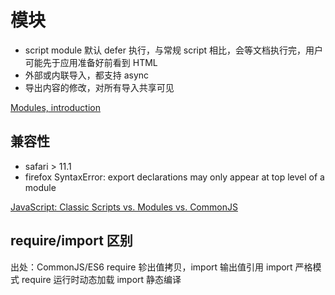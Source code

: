# 模块

- script module 默认 defer 执行，与常规 script 相比，会等文档执行完，用户可能先于应用准备好前看到 HTML
- 外部或内联导入，都支持 async
- 导出内容的修改，对所有导入共享可见

[Modules, introduction](https://javascript.info/modules-intro)

## 兼容性
- safari > 11.1
- firefox
SyntaxError: export declarations may only appear at top level of a module

[JavaScript: Classic Scripts vs. Modules vs. CommonJS](https://gist.github.com/jkrems/b14894e0b8efde10aa10a28c652d3541)

## require/import 区别
出处：CommonJS/ES6
require 轸出值拷贝，import 输出值引用
import 严格模式
require 运行时动态加载 import 静态编译

